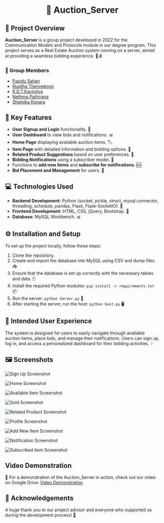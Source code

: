 <div align="center">

# 🎉 **Auction_Server**

</div>

## 🌟 Project Overview
**Auction_Server** is a group project developed in 2022 for the Communication Models and Protocols module in our degree program. This project serves as a Real Estate Auction system running on a server, aimed at providing a seamless bidding experience. 🏡💰

### 👥 Group Members
- [Pasidu Sahan](https://github.com/PasinduSahan001)
- [Rusitha Thennekoon](https://github.com/Rusitha28)
- [R.D.T.Kavindya](https://github.com/thusha88)
- [Nethma Pathirana](https://github.com/nethmapathirana)
- [Shamika Konara](https://github.com/yourgithubusername)

## 🚀 Key Features
- **User Signup and Login** functionality. 🔑
- **User Dashboard** to view bids and notifications. 📊
- **Home Page** displaying available auction items. 🏷️
- **Item Page** with detailed information and bidding options. 📄
- **Related Product Suggestions** based on user preferences. 🤔
- **Bidding Notifications** using a subscriber model. 🔔
- Functions to **add new items** and **subscribe for notifications**. 🆕
- **Bid Placement and Management** for users. 💼

## 💻 Technologies Used
- **Backend Development:** Python (socket, pickle, struct, mysql.connector, threading, schedule, pandas, Flask, Flask-SocketIO). 🐍
- **Frontend Development:** HTML, CSS, jQuery, Bootstrap. 🎨
- **Database:** MySQL Workbench. 📊

## ⚙️ Installation and Setup
To set up the project locally, follow these steps:

1. Clone the repository. 
2. Create and import the database into MySQL using CSV and dump files. 📥
3. Ensure that the database is set up correctly with the necessary tables and data. 🗄️
4. Install the required Python modules: `pip install -r requirements.txt` 📦
5. Run the server: `python Server.py` 🚀
6. After starting the server, run the host: `python host.py` 🖥️

## 🌈 Intended User Experience
The system is designed for users to easily navigate through available auction items, place bids, and manage their notifications. Users can sign up, log in, and access a personalized dashboard for their bidding activities. ✨

## 🖼️ Screenshots
![Sign Up Screenshot](https://github.com/PasinduSahan001/Auction_Server/blob/beec69116fa8f884b44d7c894f560969bb265140/Resources_ReadME/Sign%20Up%20Item-min.png)

![Home Screenshot](https://github.com/PasinduSahan001/Auction_Server/blob/beec69116fa8f884b44d7c894f560969bb265140/Resources_ReadME/Home-min.png)

![Available Item Screenshot](https://github.com/PasinduSahan001/Auction_Server/blob/beec69116fa8f884b44d7c894f560969bb265140/Resources_ReadME/Available%20Item-min.png)

![Sold Screenshot](https://github.com/PasinduSahan001/Auction_Server/blob/beec69116fa8f884b44d7c894f560969bb265140/Resources_ReadME/Sold%20Item-min.png)

![Related Product Screenshot](https://github.com/PasinduSahan001/Auction_Server/blob/beec69116fa8f884b44d7c894f560969bb265140/Resources_ReadME/Related%20Products-min.png)

![Profile Screenshot](https://github.com/PasinduSahan001/Auction_Server/blob/beec69116fa8f884b44d7c894f560969bb265140/Resources_ReadME/User%20Dashboard-min.png)

![Add New Item Screenshot](https://github.com/PasinduSahan001/Auction_Server/blob/beec69116fa8f884b44d7c894f560969bb265140/Resources_ReadME/Add%20Items-min.png)

![Notification Screenshot](https://github.com/PasinduSahan001/Auction_Server/blob/beec69116fa8f884b44d7c894f560969bb265140/Resources_ReadME/Subscription%20Notification-min.png)

![Subscribed Item Screenshot](https://github.com/PasinduSahan001/Auction_Server/blob/beec69116fa8f884b44d7c894f560969bb265140/Resources_ReadME/Subscribed%20Items-min.png)

## Video Demonstration

🎥 For a demonstration of the Auction_Server in action, check out our video on Google Drive: [Video Demonstration](https://drive.google.com/file/d/1oIFouS7JSWieXyycHClXvN4dbrtkBl6N/view?usp=sharing)


## 🙏 Acknowledgements
A huge thank you to our project advisor and everyone who supported us during the development process! 💖
